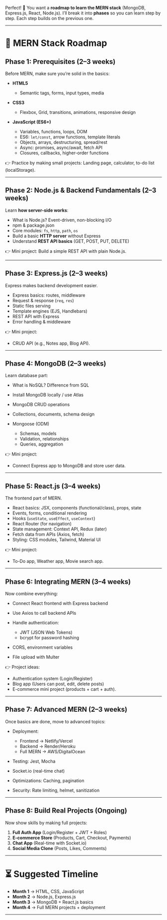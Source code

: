 Perfect! 🚀 You want a **roadmap to learn the MERN stack** (MongoDB, Express.js, React, Node.js).
I’ll break it into **phases** so you can learn step by step. Each step builds on the previous one.

---

# 📌 MERN Stack Roadmap

## **Phase 1: Prerequisites (2–3 weeks)**

Before MERN, make sure you’re solid in the basics:

* **HTML5**

  * Semantic tags, forms, input types, media
* **CSS3**

  * Flexbox, Grid, transitions, animations, responsive design
* **JavaScript (ES6+)**

  * Variables, functions, loops, DOM
  * ES6: `let/const`, arrow functions, template literals
  * Objects, arrays, destructuring, spread/rest
  * Async: promises, async/await, fetch API
  * Closures, callbacks, higher-order functions

👉 Practice by making small projects:
Landing page, calculator, to-do list (localStorage).

---

## **Phase 2: Node.js & Backend Fundamentals (2–3 weeks)**

Learn **how server-side works**:

* What is Node.js? Event-driven, non-blocking I/O
* npm & package.json
* Core modules: `fs`, `http`, `path`, `os`
* Build a basic **HTTP server** without Express
* Understand **REST API basics** (GET, POST, PUT, DELETE)

👉 Mini project: Build a simple REST API with plain Node.js.

---

## **Phase 3: Express.js (2–3 weeks)**

Express makes backend development easier.

* Express basics: routes, middleware
* Request & response (`req`, `res`)
* Static files serving
* Template engines (EJS, Handlebars)
* REST API with Express
* Error handling & middleware

👉 Mini project:

* CRUD API (e.g., Notes app, Blog API).

---

## **Phase 4: MongoDB (2–3 weeks)**

Learn database part:

* What is NoSQL? Difference from SQL
* Install MongoDB locally / use Atlas
* MongoDB CRUD operations
* Collections, documents, schema design
* Mongoose (ODM)

  * Schemas, models
  * Validation, relationships
  * Queries, aggregation

👉 Mini project:

* Connect Express app to MongoDB and store user data.

---

## **Phase 5: React.js (3–4 weeks)**

The frontend part of MERN.

* React basics: JSX, components (functional/class), props, state
* Events, forms, conditional rendering
* Hooks (`useState`, `useEffect`, `useContext`)
* React Router (for navigation)
* State management: Context API, Redux (later)
* Fetch data from APIs (Axios, fetch)
* Styling: CSS modules, Tailwind, Material UI

👉 Mini project:

* To-Do app, Weather app, Movie search app.

---

## **Phase 6: Integrating MERN (3–4 weeks)**

Now combine everything:

* Connect React frontend with Express backend
* Use Axios to call backend APIs
* Handle authentication:

  * JWT (JSON Web Tokens)
  * bcrypt for password hashing
* CORS, environment variables
* File upload with Multer

👉 Project ideas:

* Authentication system (Login/Register)
* Blog app (Users can post, edit, delete posts)
* E-commerce mini project (products + cart + auth).

---

## **Phase 7: Advanced MERN (2–3 weeks)**

Once basics are done, move to advanced topics:

* Deployment:

  * Frontend → Netlify/Vercel
  * Backend → Render/Heroku
  * Full MERN → AWS/DigitalOcean
* Testing: Jest, Mocha
* Socket.io (real-time chat)
* Optimizations: Caching, pagination
* Security: Rate limiting, helmet, sanitization

---

## **Phase 8: Build Real Projects (Ongoing)**

Now show skills by making full projects:

1. **Full Auth App** (Login/Register + JWT + Roles)
2. **E-commerce Store** (Products, Cart, Checkout, Payments)
3. **Chat App** (Real-time with Socket.io)
4. **Social Media Clone** (Posts, Likes, Comments)

---

# ⏳ Suggested Timeline

* **Month 1** → HTML, CSS, JavaScript
* **Month 2** → Node.js, Express.js
* **Month 3** → MongoDB + React.js basics
* **Month 4** → Full MERN projects + deployment

---
